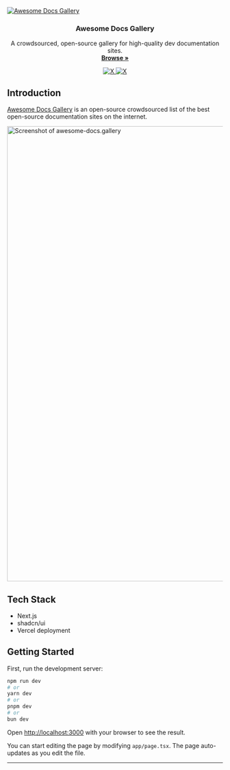 <a href="https://awesome-docs.gallery">
  <img alt="Awesome Docs Gallery" src="https://awesome-docs.gallery/images/og-adg.png" />
</a>

<h3 align="center">Awesome Docs Gallery</h3>


<p align="center">
    A crowdsourced, open-source gallery for high-quality dev documentation sites.
    <br />
    <a href="https://awesome-docs.gallery"><strong>Browse »</strong></a>
</p>

<p align="center">
  <a href="https://x.com/hashnode">
    <img src="https://img.shields.io/badge/Follow-@hashnode-blue" alt="X" />
  </a>
  <a href="https://hashnode.com/products/docs">
    <img src="https://img.shields.io/badge/Docs-By_Hashnode-green" alt="X" />
  </a>
</p>

## Introduction

[Awesome Docs Gallery](https://awesome-docs.gallery) is an open-source crowdsourced list of the best open-source documentation sites on the internet.

<img width="1062" alt="Screenshot of awesome-docs.gallery" src="https://cdn.hashnode.com/res/hashnode/image/upload/v1729253347319/1LL_190KY.png?auto=format">

## Tech Stack

- Next.js
- shadcn/ui
- Vercel deployment

## Getting Started

First, run the development server:

```bash
npm run dev
# or
yarn dev
# or
pnpm dev
# or
bun dev
```

Open [http://localhost:3000](http://localhost:3000) with your browser to see the result.

You can start editing the page by modifying `app/page.tsx`. The page auto-updates as you edit the file.

---